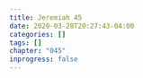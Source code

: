 ```yaml
---
title: Jeremiah 45
date: 2020-03-28T20:27:43-04:00
categories: []
tags: []
chapter: "045"
inprogress: false
---
```


